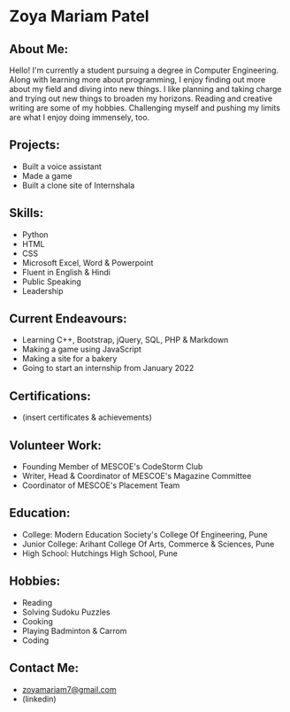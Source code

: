 # Zoya Mariam Patel

## About Me:
Hello!
I'm currently a student pursuing a degree in Computer Engineering. Along with learning more about programming, I enjoy finding out more about my field and diving into new things. I like planning and taking charge and trying out new things to broaden my horizons. Reading and creative writing are some of my hobbies. Challenging myself and pushing my limits are what I enjoy doing immensely, too.

## Projects:
- Built a voice assistant
- Made a game
- Built a clone site of Internshala

## Skills:
- Python
- HTML
- CSS
- Microsoft Excel, Word & Powerpoint
- Fluent in English & Hindi
- Public Speaking
- Leadership

## Current Endeavours:
- Learning C++, Bootstrap, jQuery, SQL, PHP & Markdown
- Making a game using JavaScript
- Making a site for a bakery
- Going to start an internship from January 2022

## Certifications:
- (insert certificates & achievements)

## Volunteer Work:
- Founding Member of MESCOE's CodeStorm Club
- Writer, Head & Coordinator of MESCOE's Magazine Committee
- Coordinator of MESCOE's Placement Team

## Education:
- College: Modern Education Society's College Of Engineering, Pune
- Junior College: Arihant College Of Arts, Commerce & Sciences, Pune
- High School: Hutchings High School, Pune

## Hobbies:
- Reading
- Solving Sudoku Puzzles
- Cooking
- Playing Badminton & Carrom
- Coding

## Contact Me:
- zoyamariam7@gmail.com
- (linkedin)

